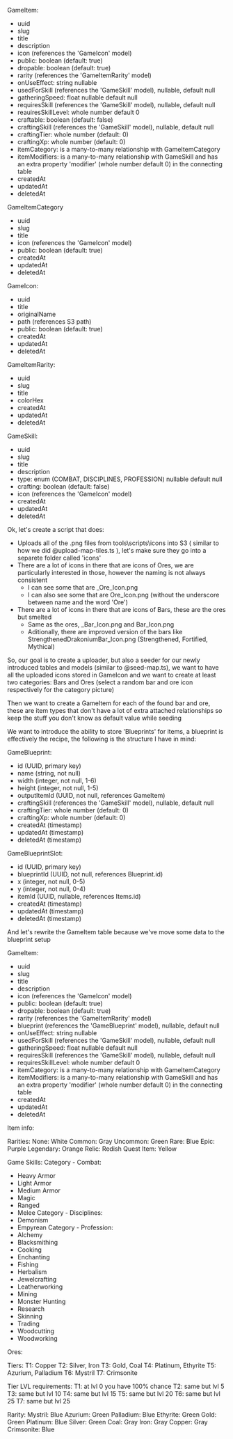 GameItem:
- uuid
- slug
- title
- description
- icon (references the 'GameIcon' model)
- public: boolean (default: true)
- dropable: boolean (default: true)
- rarity (references the 'GameItemRarity' model)
- onUseEffect: string nullable
- usedForSkill (references the 'GameSkill' model), nullable, default null
- gatheringSpeed: float nullable default null
- requiresSkill (references the 'GameSkill' model), nullable, default null
- reauiresSkillLevel: whole number default 0
- craftable: boolean (default: false)
- craftingSkill (references the 'GameSkill' model), nullable, default null
- craftingTier: whole number (default: 0)
- craftingXp: whole number (default: 0)
- itemCategory: is a many-to-many relationship with GameItemCategory
- itemModifiers: is a many-to-many relationship with GameSkill and has an extra property 'modifier' (whole number default 0) in the connecting table
- createdAt
- updatedAt
- deletedAt

GameItemCategory
- uuid
- slug
- title
- icon (references the 'GameIcon' model)
- public: boolean (default: true)
- createdAt
- updatedAt
- deletedAt

GameIcon:
- uuid
- title
- originalName
- path (references S3 path)
- public: boolean (default: true)
- createdAt
- updatedAt
- deletedAt

GameItemRarity:
- uuid
- slug
- title
- colorHex
- createdAt
- updatedAt
- deletedAt

GameSkill:
- uuid
- slug
- title
- description
- type: enum (COMBAT, DISCIPLINES, PROFESSION) nullable default null
- crafting: boolean (default: false)
- icon (references the 'GameIcon' model)
- createdAt
- updatedAt
- deletedAt




Ok, let's create a script that does:
- Uploads all of the .png files from tools\scripts\icons into S3 ( similar to how we did @upload-map-tiles.ts ), let's make sure they go into a separete folder called 'icons'
- There are a lot of icons in there that are icons of Ores, we are particularly interested in those, however the naming is not always consistent
   - I can see some that are <name-of-ore>_Ore_Icon.png
   - I can also see some that are <name-of-ore>Ore_Icon.png (without the underscore between name and the word 'Ore')
- There are a lot of icons in there that are icons of Bars, these are the ores but smelted
   - Same as the ores, <name-of-bar>_Bar_Icon.png and <name-of-bar>Bar_Icon.png
   - Aditionally, there are improved version of the bars like StrengthenedDrakoniumBar_Icon.png (Strengthened, Fortified, Mythical)

So, our goal is to create a uploader, but also a seeder for our newly introduced tables and models (similar to @seed-map.ts), we want to have all the uploaded icons stored in GameIcon and we want to create at least two categories:
Bars and Ores (select a random bar and ore icon respectively for the category picture)

Then we want to create a GameItem for each of the found bar and ore, these are item types that don't have a lot of extra attached relationships so keep the stuff you don't know as default value while seeding

We want to introduce the ability to store 'Blueprints' for items, a blueprint is effectively the recipe, the following is the structure I have in mind:

GameBlueprint:
- id (UUID, primary key)
- name (string, not null)
- width (integer, not null, 1-6)
- height (integer, not null, 1-5)
- outputItemId (UUID, not null, references GameItem)
- craftingSkill (references the 'GameSkill' model), nullable, default null
- craftingTier: whole number (default: 0)
- craftingXp: whole number (default: 0)
- createdAt (timestamp)
- updatedAt (timestamp)
- deletedAt (timestamp)

GameBlueprintSlot:
- id (UUID, primary key)
- blueprintId (UUID, not null, references Blueprint.id)
- x (integer, not null, 0-5)
- y (integer, not null, 0-4)
- itemId (UUID, nullable, references Items.id)
- createdAt (timestamp)
- updatedAt (timestamp)
- deletedAt (timestamp)

And let's rewrite the GameItem table because we've move some data to the blueprint setup

GameItem:
- uuid
- slug
- title
- description
- icon (references the 'GameIcon' model)
- public: boolean (default: true)
- dropable: boolean (default: true)
- rarity (references the 'GameItemRarity' model)
- blueprint (references the 'GameBlueprint' model), nullable, default null
- onUseEffect: string nullable
- usedForSkill (references the 'GameSkill' model), nullable, default null
- gatheringSpeed: float nullable default null
- requiresSkill (references the 'GameSkill' model), nullable, default null
- requiresSkillLevel: whole number default 0
- itemCategory: is a many-to-many relationship with GameItemCategory
- itemModifiers: is a many-to-many relationship with GameSkill and has an extra property 'modifier' (whole number default 0) in the connecting table
- createdAt
- updatedAt
- deletedAt


Item info:

Rarities:
None: White
Common: Gray
Uncommon: Green
Rare: Blue
Epic: Purple
Legendary: Orange
Relic: Redish
Quest Item: Yellow

Game Skills:
Category - Combat:
- Heavy Armor
- Light Armor
- Medium Armor
- Magic
- Ranged
- Melee
Category - Disciplines:
- Demonism
- Empyrean
Category - Profession:
- Alchemy
- Blacksmithing
- Cooking
- Enchanting
- Fishing
- Herbalism
- Jewelcrafting
- Leatherworking
- Mining
- Monster Hunting
- Research
- Skinning
- Trading
- Woodcutting
- Woodworking

Ores:

Tiers:
T1: Copper
T2: Silver, Iron
T3: Gold, Coal
T4: Platinum, Ethyrite
T5: Azurium, Palladium
T6: Mystril
T7: Crimsonite

Tier LVL requirements:
T1: at lvl 0 you have 100% chance
T2: same but lvl 5
T3: same but lvl 10
T4: same but lvl 15
T5: same but lvl 20
T6: same but lvl 25
T7: same but lvl 25

Rarity:
Mystril: Blue
Azurium: Green
Palladium: Blue
Ethyrite: Green
Gold: Green
Platinum: Blue
Silver: Green
Coal: Gray
Iron: Gray
Copper: Gray
Crimsonite: Blue